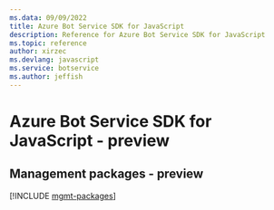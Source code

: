 ```yaml
---
ms.data: 09/09/2022
title: Azure Bot Service SDK for JavaScript
description: Reference for Azure Bot Service SDK for JavaScript
ms.topic: reference
author: xirzec
ms.devlang: javascript
ms.service: botservice
ms.author: jeffish
---
```

# Azure Bot Service SDK for JavaScript - preview

## Management packages - preview
[!INCLUDE [mgmt-packages](bot-service-mgmt-index.md)]